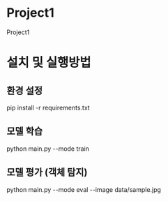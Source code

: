 # Project1
Project1
# 설치 및 실행방법
## 환경 설정
pip install -r requirements.txt
## 모델 학습
python main.py --mode train
## 모델 평가 (객체 탐지)
python main.py --mode eval --image data/sample.jpg